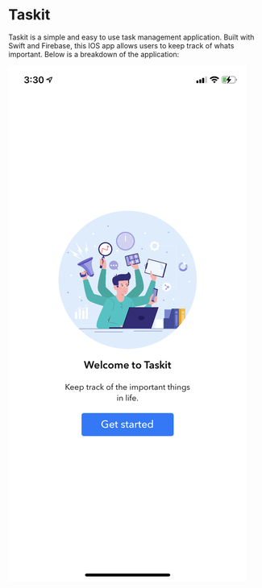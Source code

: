 # Taskit
Taskit is a simple and easy to use task management application. Built with Swift and Firebase, this IOS app allows users to keep track of whats important. Below is a breakdown of the application:

![Landing Page](ss/IMG_6673.png)
